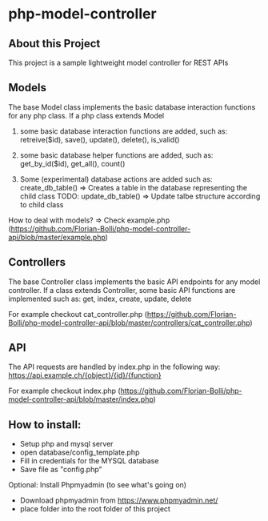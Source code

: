 # php-model-controller


## About this Project ##
This project is a sample lightweight model controller for REST APIs

## Models ##
The base Model class implements the basic database interaction functions for any php class.
If a php class extends Model

1) some basic database interaction functions are added, such as:
retreive($id), save(), update(), delete(), is_valid()

2) some basic database helper functions are added, such as:
get_by_id($id), get_all(), count()

3) Some (experimental) database actions are added such as:
create_db_table() => Creates a table in the database representing the child class
TODO: update_db_table() => Update talbe structure according to child class

How to deal with models?
=> Check example.php (https://github.com/Florian-Bolli/php-model-controller-api/blob/master/example.php)

## Controllers ##
The base Controller class implements the basic API endpoints for any model controller.
If a class extends Controller, some basic API functions are implemented such as: get, index, create, update, delete

For example checkout cat_controller.php (https://github.com/Florian-Bolli/php-model-controller-api/blob/master/controllers/cat_controller.php)

## API ##
The API requests are handled by index.php in the following way:
https://api.example.ch/{object}/{id}/{function}

For example checkout index.php (https://github.com/Florian-Bolli/php-model-controller-api/blob/master/index.php)


## How to install: ##
 - Setup php and mysql server
 - open database/config_template.php
 - Fill in credentials for the MYSQL database
 - Save file as "config.php"

Optional: Install Phpmyadmin (to see what's going on)
 - Download phpmyadmin from https://www.phpmyadmin.net/
 - place folder into the root folder of this project


